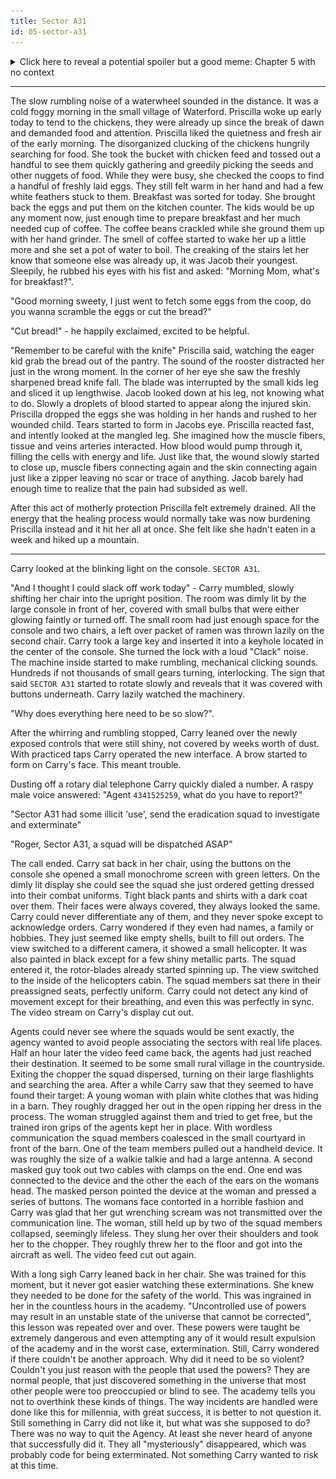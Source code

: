 ```yaml
---
title: Sector A31
id: 05-sector-a31
---
```

<details>
  <summary>Click here to reveal a potential spoiler but a good meme: Chapter 5 with no context</summary>
  <img src="res/05/Chapter 5.png">
</details>

<hr>

The slow rumbling noise of a waterwheel sounded in the distance. It was a cold foggy morning in the small village of Waterford. Priscilla woke up early today to tend to the chickens, they were already up since the break of dawn and demanded food and attention. Priscilla liked the quietness and fresh air of the early morning. The disorganized clucking of the chickens hungrily searching for food. She took the bucket with chicken feed and tossed out a handful to see them quickly gathering and greedily picking the seeds and other nuggets of food. While they were busy, she checked the coops to find a handful of freshly laid eggs. They still felt warm in her hand and had a few white feathers stuck to them. Breakfast was sorted for today. She brought back the eggs and put them on the kitchen counter. The kids would be up any moment now, just enough time to prepare breakfast and her much needed cup of coffee. The coffee beans crackled while she ground them up with her hand grinder. The smell of coffee started to wake her up a little more and she set a pot of water to boil. The creaking of the stairs let her know that someone else was already up, it was Jacob their youngest. Sleepily, he rubbed his eyes with his fist and asked: "Morning Mom, what's for breakfast?".

"Good morning sweety, I just went to fetch some eggs from the coop, do you wanna scramble the eggs or cut the bread?"


"Cut bread!" - he happily exclaimed, excited to be helpful.


"Remember to be careful with the knife" Priscilla said, watching the eager kid grab the bread out of the pantry. The sound of the rooster distracted her just in the wrong moment. In the corner of her eye she saw the freshly sharpened bread knife fall. The blade was interrupted by the small kids leg and sliced it up lengthwise. Jacob looked down at his leg, not knowing what to do. Slowly a droplets of blood started to appear along the injured skin. Priscilla dropped the eggs she was holding in her hands and rushed to her wounded child. Tears started to form in Jacobs eye. Priscilla reacted fast, and intently looked at the mangled leg. She imagined how the muscle fibers, tissue and veins arteries interacted. How blood would pump through it, filling the cells with energy and life. Just like that, the wound slowly started to close up, muscle fibers connecting again and the skin connecting again just like a zipper leaving no scar or trace of anything. Jacob barely had enough time to realize that the pain had subsided as well.


After this act of motherly protection Priscilla felt extremely drained. All the energy that the healing process would normally take was now burdening Priscilla instead and it hit her all at once. She felt like she hadn't eaten in a week and hiked up a mountain.

<hr>


Carry looked at the blinking light on the console. `SECTOR A31`.

"And I thought I could slack off work today" - Carry mumbled, slowly shifting her chair into the upright position. The room was dimly lit by the large console in front of her, covered with small bulbs that were either glowing faintly or turned off. The small room had just enough space for the console and two chairs, a left over packet of ramen was thrown lazily on the second chair.
Carry took a large key and inserted it into a keyhole located in the center of the console. She turned the lock with a loud "Clack" noise. The machine inside started to make rumbling, mechanical clicking sounds. Hundreds if not thousands of small gears turning, interlocking. The sign that said `SECTOR A31` started to rotate slowly and reveals that it was covered with buttons underneath. Carry lazily watched the machinery. 

"Why does everything here need to be so slow?". 

After the whirring and rumbling stopped, Carry leaned over the newly exposed controls that were still shiny, not covered by weeks worth of dust. With practiced taps Carry operated the new interface. A brow started to form on Carry's face. This meant trouble. 


Dusting off a rotary dial telephone Carry quickly dialed a number. A raspy male voice answered: "Agent `4341525259`, what do you have to report?"


"Sector A31 had some illicit 'use', send the eradication squad to investigate and exterminate"


"Roger, Sector A31, a squad will be dispatched ASAP"


The call ended. Carry sat back in her chair, using the buttons on the console she opened a small monochrome screen with green letters.
On the dimly lit display she could see the squad she just ordered getting dressed into their combat uniforms. Tight black pants and shirts with a dark coat over them. Their faces were always covered, they always looked the same. Carry could never differentiate any of them, and they never spoke except to acknowledge orders. Carry wondered if they even had names, a family or hobbies. They just seemed like empty shells, built to fill out orders. The view switched to a different camera, it showed a small helicopter. It was also painted in black except for a few shiny metallic parts. The squad entered it, the rotor-blades already started spinning up. The view switched to the inside of the helicopters cabin. The squad members sat there in their preassigned seats, perfectly uniform. Carry could not detect any kind of movement except for their breathing, and even this was perfectly in sync. The video stream on Carry's display cut out. 


Agents could never see where the squads would be sent exactly, the agency wanted to avoid people associating the sectors with real life places. Half an hour later the video feed came back, the agents had just reached their destination. It seemed to be some small rural village in the countryside. Exiting the chopper the squad dispersed, turning on their large flashlights and searching the area. After a while Carry saw that they seemed to have found their target: A young woman with plain white clothes that was hiding in a barn. They roughly dragged her out in the open ripping her dress in the process. The woman struggled against them and tried to get free, but the trained iron grips of the agents kept her in place. With wordless communication the squad members coalesced in the small courtyard in front of the barn. One of the team members pulled out a handheld device. It was roughly the size of a walkie talkie and had a large antenna. A second masked guy took out two cables with clamps on the end. One end was connected to the device and the other the each of the ears on the womans head. The masked person pointed the device at the woman and pressed a series of buttons. The womans face contorted in a horrible fashion and Carry was glad that her gut wrenching scream was not transmitted over the communication line. The woman, still held up by two of the squad members collapsed, seemingly lifeless. They slung her over their shoulders and took her to the chopper. They roughly threw her to the floor and got into the aircraft as well. The video feed cut out again.


With a long sigh Carry leaned back in her chair. She was trained for this moment, but it never got easier watching these exterminations. She knew they needed to be done for the safety of the world. This was ingrained in her in the countless hours in the academy. "Uncontrolled use of powers may result in an unstable state of the universe that cannot be corrected", this lesson was repeated over and over. These powers were taught be extremely dangerous and even attempting any of it would result expulsion of the academy and in the worst case, extermination. Still, Carry wondered if there couldn't be another approach. Why did it need to be so violent? Couldn't you just reason with the people that used the powers? They are normal people, that just discovered something in the universe that most other people were too preoccupied or blind to see. The academy tells you not to overthink these kinds of things. The way incidents are handled were done like this for millennia, with great success, it is better to not question it. Still something in Carry did not like it, but what was she supposed to do? There was no way to quit the Agency. At least she never heard of anyone that successfully did it. They all "mysteriously" disappeared, which was probably code for being exterminated. Not something Carry wanted to risk at this time.